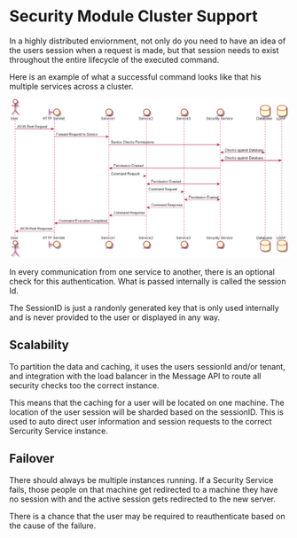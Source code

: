 # Security Module Cluster Support
In a highly distributed enviornment, not only do you need to have an idea of the users session when a request is made, but that session needs to exist throughout the entire lifecycle of the executed command.

Here is an example of what a successful command looks like that his multiple services across a cluster.

![Authentication Process](images/authentication_process.png)

In every communication from one service to another, there is an optional check for this authentication. What is passed internally is called the session Id.

The SessionID is just a randonly generated key that is only used internally and is never provided to the user or displayed in any way.

## Scalability
To partition the data and caching, it uses the users sessionId and/or tenant, and integration with the load balancer in the Message API to route all security checks too the correct instance.

This means that the caching for a user will be located on one machine. The location of the user session will be sharded based on the sessionID. This is used to auto direct user information and session requests to the 
correct Sercurity Service instance.

## Failover
There should always be multiple instances running. If a Security Service fails, those people on that machine get redirected to a machine they have no session with and the active session gets redirected to the new server.

There is a chance that the user may be required to reauthenticate based on the cause of the failure.